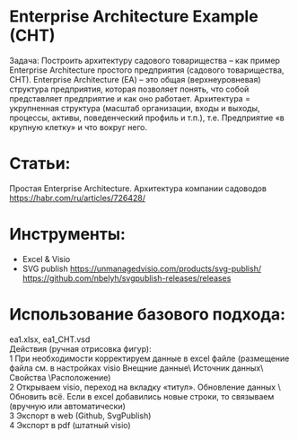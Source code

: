 # Enterprise Architecture Example (CHT)
Задача: Построить архитектуру садового товарищества – как пример Enterprise Architecture простого предприятия (садового товарищества, СНТ). 
Enterprise Architecture (ЕА) – это общая (верхнеуровневая) структура предприятия, которая позволяет понять, что собой представляет предприятие и как оно работает.      Архитектура = укрупненная структура (масштаб организации, входы и выходы, процессы, активы, поведенческий профиль и т.п.), т.е. Предприятие «в крупную клетку» и что вокруг него.
# Статьи: 
Простая Enterprise Architecture. Архитектура компании садоводов
https://habr.com/ru/articles/726428/
# Инструменты:
- Excel & Visio 
- SVG publish https://unmanagedvisio.com/products/svg-publish/   
https://github.com/nbelyh/svgpublish-releases/releases
# Использование базового подхода:
ea1.xlsx, ea1_CHT.vsd  
Действия (ручная отрисовка фигур):   
1 При необходимости корректируем данные в excel файле (размещение файла см. в настройках visio Внещние данные\ Источник данных\ Свойства \Расположение)   
2 Открываем visio, переход на вкладку «титул». Обновление данных \ Обновить всё. Если в excel добавились новые строки, то связываем (вручную или автоматически)   
3 Экспорт в web (Github, SvgPublish)   
4 Экспорт в pdf (штатный visio)   
